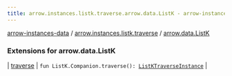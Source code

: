 ```yaml
---
title: arrow.instances.listk.traverse.arrow.data.ListK - arrow-instances-data
---
```


[arrow-instances-data](../../index.html) / [arrow.instances.listk.traverse](../index.html) / [arrow.data.ListK](./index.html)

### Extensions for arrow.data.ListK

| [traverse](traverse.html) | `fun ListK.Companion.traverse(): `[`ListKTraverseInstance`](../../arrow.instances/-list-k-traverse-instance/index.html) |

